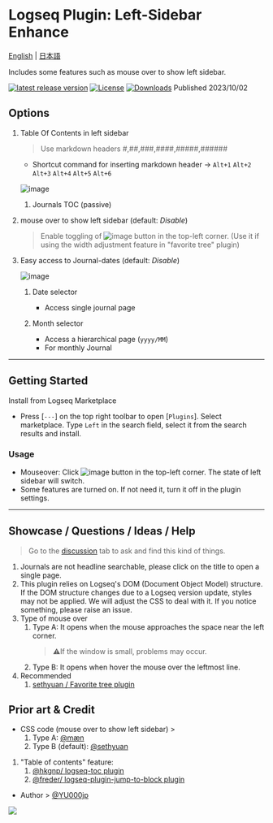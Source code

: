 # Logseq Plugin: Left-Sidebar Enhance

[English](https://github.com/YU000jp/logseq-plugin-left-sidebar-enhance) | [日本語](https://github.com/YU000jp/logseq-plugin-left-sidebar-enhance/blob/main/readme.ja.md)

Includes some features such as mouse over to show left sidebar.

[![latest release version](https://img.shields.io/github/v/release/YU000jp/logseq-plugin-left-sidebar-enhance)](https://github.com/YU000jp/logseq-plugin-left-sidebar-enhance/releases)
[![License](https://img.shields.io/github/license/YU000jp/logseq-plugin-left-sidebar-enhance?color=blue)](https://github.com/YU000jp/logseq-plugin-left-sidebar-enhance/LICENSE)
[![Downloads](https://img.shields.io/github/downloads/YU000jp/logseq-plugin-left-sidebar-enhance/total.svg)](https://github.com/YU000jp/logseq-plugin-left-sidebar-enhance/releases)
 Published 2023/10/02

## Options

1. Table Of Contents in left sidebar
   > Use markdown headers #,##,###,####,#####,######
   - Shortcut command for inserting markdown header -> `Alt+1` `Alt+2` `Alt+3` `Alt+4` `Alt+5` `Alt+6`

   ![image](https://github.com/YU000jp/logseq-plugin-left-sidebar-enhance/assets/111847207/d5da0ec4-41cc-4c17-ae1b-9853fd040661)
   1. Journals TOC (passive)
1. mouse over to show left sidebar (default: *Disable*)
   > Enable toggling of ![image](https://github.com/YU000jp/logseq-plugin-left-sidebar-enhance/assets/111847207/8e3efccf-27e9-4332-b431-9765a69463a9) button in the top-left corner. (Use it if using the width adjustment feature in "favorite tree" plugin)

1. Easy access to Journal-dates (default: *Disable*)

   ![image](https://github.com/YU000jp/logseq-plugin-left-sidebar-enhance/assets/111847207/ec42967a-4c66-4d02-9765-782772dbb18e)

   1. Date selector
      - Access single journal page

   1. Month selector
      - Access a hierarchical page (`yyyy/MM`)
      - For monthly Journal

---

## Getting Started

Install from Logseq Marketplace

  - Press [`---`] on the top right toolbar to open [`Plugins`]. Select marketplace. Type `Left` in the search field, select it from the search results and install.

### Usage

- Mouseover: Click ![image](https://github.com/YU000jp/logseq-plugin-left-sidebar-enhance/assets/111847207/8e3efccf-27e9-4332-b431-9765a69463a9)
 button in the top-left corner. The state of left sidebar will switch.
- Some features are turned on. If not need it, turn it off in the plugin settings.

---

## Showcase / Questions / Ideas / Help

> Go to the [discussion](https://github.com/YU000jp/logseq-plugin-left-sidebar-enhance/discussions) tab to ask and find this kind of things.

1. Journals are not headline searchable, please click on the title to open a single page.
1. This plugin relies on Logseq's DOM (Document Object Model) structure. If the DOM structure changes due to a Logseq version update, styles may not be applied. We will adjust the CSS to deal with it. If you notice something, please raise an issue.
1. Type of mouse over
   1. Type A: It opens when the mouse approaches the space near the left corner.
      > ⚠️If the window is small, problems may occur.
   1. Type B: It opens when hover the mouse over the leftmost line.
1. Recommended
   1. [sethyuan / Favorite tree plugin](https://github.com/sethyuan/logseq-plugin-favorite-tree)

## Prior art & Credit

- CSS code (mouse over to show left sidebar) >
   1. Type A: [@mæn](https://discord.com/channels/725182569297215569/775936939638652948/1155251493486727338) 
   1. Type B (default): [@sethyuan](https://github.com/YU000jp/logseq-plugin-left-sidebar-enhance/issues/1#issue-1910716211)
1. "Table of contents" feature:
   1. [@hkgnp/ logseq-toc plugin](https://github.com/hkgnp/logseq-toc-plugin/)
   1. [@freder/ logseq-plugin-jump-to-block plugin](https://github.com/freder/logseq-plugin-jump-to-block/)
- Author > [@YU000jp](https://github.com/YU000jp)

<a href="https://www.buymeacoffee.com/yu000japan"><img src="https://img.buymeacoffee.com/button-api/?text=Buy me a pizza&emoji=🍕&slug=yu000japan&button_colour=FFDD00&font_colour=000000&font_family=Poppins&outline_colour=000000&coffee_colour=ffffff" /></a>
